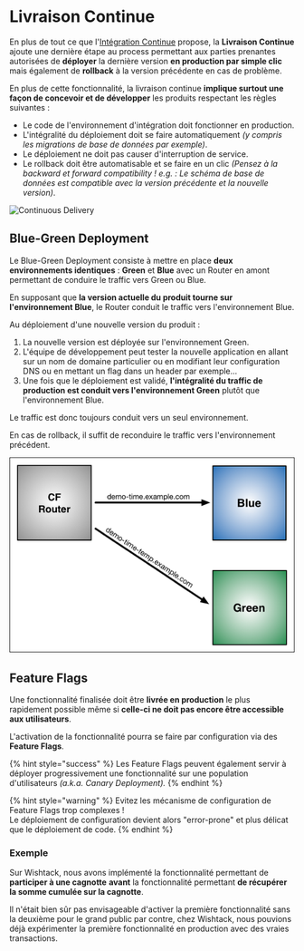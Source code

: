 # Livraison Continue

En plus de tout ce que l'[Intégration Continue](integration-continue.md) propose, la **Livraison Continue** ajoute une dernière étape au process permettant aux parties prenantes autorisées de **déployer** la dernière version **en production par simple clic** mais également de **rollback** à la version précédente en cas de problème.

En plus de cette fonctionnalité, la livraison continue **implique surtout une façon de concevoir et de développer** les produits respectant les règles suivantes :

* Le code de l'environnement d'intégration doit fonctionner en production.
* L'intégralité du déploiement doit se faire automatiquement _\(y compris les migrations de base de données par exemple\)_.
* Le déploiement ne doit pas causer d'interruption de service.
* Le rollback doit être automatisable et se faire en un clic _\(Pensez à la backward et forward compatibility ! e.g. : Le schéma de base de données est compatible avec la version précédente et la nouvelle version\)_.

![Continuous Delivery](https://blobscdn.gitbook.com/v0/b/gitbook-28427.appspot.com/o/assets%2F-LHD4wSD1i9v5yCa767m%2F-LHJ4GPYKCKTQ1Xvm1al%2F-LHJDAedZr6u4V5h5w3U%2Fcontinuous-delivery.png?alt=media&token=70ff30f6-1a89-498c-a723-569d98ed7934)

## Blue-Green Deployment

Le Blue-Green Deployment consiste à mettre en place **deux environnements identiques** : **Green** et **Blue** avec un Router en amont permettant de conduire le traffic vers Green ou Blue.

En supposant que **la version actuelle du produit tourne sur l'environnement Blue**, le Router conduit le traffic vers l'environnement Blue.

Au déploiement d'une nouvelle version du produit :

1. La nouvelle version est déployée sur l'environnement Green.
2. L'équipe de développement peut tester la nouvelle application en allant sur un nom de domaine particulier ou en modifiant leur configuration DNS ou en mettant un flag dans un header par exemple...
3. Une fois que le déploiement est validé, **l'intégralité du traffic de production est conduit vers l'environnement Green** plutôt que l'environnement Blue.

Le traffic est donc toujours conduit vers un seul environnement.

En cas de rollback, il suffit de reconduire le traffic vers l'environnement précédent.

![Blue / Green Deployment by Cloud Foundry](../../.gitbook/assets/image%20%288%29.png)

## Feature Flags

Une fonctionnalité finalisée doit être **livrée en production** le plus rapidement possible même si **celle-ci ne doit pas encore être accessible aux utilisateurs**.

L'activation de la fonctionnalité pourra se faire par configuration via des **Feature Flags**.

{% hint style="success" %}
Les Feature Flags peuvent également servir à déployer progressivement une fonctionnalité sur une population d'utilisateurs _\(a.k.a. Canary Deployment\)._
{% endhint %}

{% hint style="warning" %}
Evitez les mécanisme de configuration de Feature Flags trop complexes !  
Le déploiement de configuration devient alors "error-prone" et plus délicat que le déploiement de code.
{% endhint %}

### Exemple

Sur Wishtack, nous avons implémenté la fonctionnalité permettant de **participer à une cagnotte** **avant** la fonctionnalité permettant **de récupérer la somme cumulée sur la cagnotte**.

Il n'était bien sûr pas envisageable d'activer la première fonctionnalité sans la deuxième pour le grand public par contre, chez Wishtack, nous pouvions déjà expérimenter la première fonctionnalité en production avec des vraies transactions.

